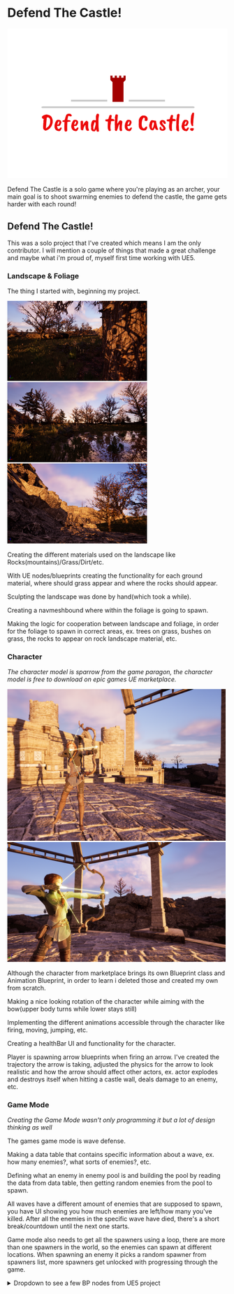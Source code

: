 # Defend The Castle!  

![image](https://github.com/Pirat1001/Portfolio/blob/main/Images/GameLogo.png)  

Defend The Castle is a solo game where you're playing as an archer,
your main goal is to shoot swarming enemies to defend the castle, the game gets harder with each round!  

## Defend The Castle!
This was a solo project that I've created which means I am the only contributor. I will mention a couple of things that made a great challenge and maybe what i'm proud of, myself first time working with UE5.  

### Landscape & Foliage 
The thing I started with, beginning my project.  

<img src="https://github.com/Pirat1001/Portfolio/blob/main/Images/Landscape1.png" width="320"/> <img src="https://github.com/Pirat1001/Portfolio/blob/main/Images/Landscape2.png" width="320"/> <img src="https://github.com/Pirat1001/Portfolio/blob/main/Images/Landscape3.png" width="320"/>  

Creating the different materials used on the landscape like Rocks(mountains)/Grass/Dirt/etc.  

With UE nodes/blueprints creating the functionality for each ground material, where should grass appear and where the rocks should appear.  

Sculpting the landscape was done by hand(which took a while).  

Creating a navmeshbound where within the foliage is going to spawn.  

Making the logic for cooperation between landscape and foliage, in order for the foliage to spawn in correct areas, ex. trees on grass, bushes on grass, the rocks to appear on rock landscape material, etc.  

### Character
_The character model is sparrow from the game paragon, the character model is free to download on epic games UE marketplace._  

<img src="https://github.com/Pirat1001/Portfolio/blob/main/Images/CharacterImage1.png" width="500"/> <img src="https://github.com/Pirat1001/Portfolio/blob/main/Images/CharacterImage2.png" width="500"/>  

Although the character from marketplace brings its own Blueprint class and Animation Blueprint, in order to learn i deleted those and created my own from scratch.  

Making a nice looking rotation of the character while aiming with the bow(upper body turns while lower stays still)  

Implementing the different animations accessible through the character like firing, moving, jumping, etc.  

Creating a healthBar UI and functionality for the character.  

Player is spawning arrow blueprints when firing an arrow. I've created the trajectory the arrow is taking, adjusted the physics for the arrow to look realistic and how the arrow should affect other actors, ex. actor explodes and destroys itself when hitting a castle wall, deals damage to an enemy, etc.  

### Game Mode
_Creating the Game Mode wasn't only programming it but a lot of design thinking as well_  

The games game mode is wave defense.  

Making a data table that contains specific information about a wave, ex. how many enemies?, what sorts of enemies?, etc.  

Defining what an enemy in enemy pool is and building the pool by reading the data from data table, then getting random enemies from the pool to spawn.  

All waves have a different amount of enemies that are supposed to spawn, you have UI showing you how much enemies are left/how many you've killed. After all the enemies in the specific wave have died, there's a short break/countdown until the next one starts.  

Game mode also needs to get all the spawners using a loop, there are more than one spawners in the world, so the enemies can spawn at different locations. When spawning an enemy it picks a random spawner from spawners list, more spawners get unlocked with progressing through the game.  

<details>
  <summary>Dropdown to see a few BP nodes from UE5 project</summary>

  <img src="https://github.com/Pirat1001/Portfolio/blob/main/Images/BP_gameMode1.png" width="320"/> <img src="https://github.com/Pirat1001/Portfolio/blob/main/Images/BP_gameMode2.png" width="320"/> <img src="https://github.com/Pirat1001/Portfolio/blob/main/Images/BP_gameMode3.png" width="320"/>  
</details>
